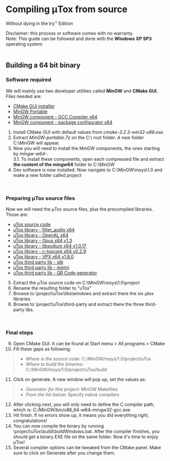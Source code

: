 # Compiling μTox from source

Without dying in the try™ Edition

Disclaimer: this process or software comes with no warranty. <br />
Note: This guide can be followed and done with the **Windows XP SP3** operating system.
<br />
<br />

## Building a 64 bit binary

### Software required

We will mainly use two developer utilities called **MinGW** and **CMake GUI**. Files needed are:

- [CMake GUI installer](https://github.com/blueclouds8666/uTox_XP/raw/files/utilities/cmake-3.2.3-win32-x86.exe)
- [MinGW Portable](https://github.com/blueclouds8666/uTox_XP/raw/files/utilities/MinGW-portable.7z)
- [MinGW component - GCC Compiler x64](https://github.com/blueclouds8666/uTox_XP/raw/files/utilities/MinGW%20Packages%20x64/mingw-w64-x86_64-7.1.0-release-win32-seh-rt_v5-rev2.7z)
- [MinGW component - package configurator x64](https://github.com/blueclouds8666/uTox_XP/raw/files/utilities/MinGW%20Packages%20x64/mingw-w64-x86_64-pkg-config-0.29-1-any.pkg.tar.xz)

1. Install CMake GUI with default values from *cmake-3.2.3-win32-x86.exe*.
2. Extract *MinGW-portable.7z* on the C:\ root folder. A new folder C:\MinGW will appear.
3. Now you will need to install the MinGW components, the ones starting by *mingw-w64-*. <br />
  3.1. To install these components, open each compressed file and extract **the content of the mingw64** folder to C:\MinGW
4. Dev software is now installed. Now navigate to C:\MinGW\msys\1.0 and make a new folder called *project*
<br />

### Preparing μTox source files

Now we will need the μTox source files, plus the precompiled libraries. Those are:

- [uTox source code](https://github.com/blueclouds8666/uTox_XP/archive/official-last.zip)
- [uTox library - filter_audio x64](https://github.com/blueclouds8666/uTox_XP/raw/files/libraries-precompiled/windows-x64/libfilteraudio_build_windows_x86-64.zip)
- [uTox library - OpenAL x64](https://github.com/blueclouds8666/uTox_XP/raw/files/libraries-precompiled/windows-x64/libopenal-1.16.0_build_windows_x86-64.zip)
- [uTox library - Opus x64 v1.3](https://github.com/blueclouds8666/uTox_XP/raw/files/libraries-precompiled/windows-x64/libopus-1.3_build_windows_x86-64.zip)
- [uTox library - libsodium x64 v1.0.17](https://github.com/blueclouds8666/uTox_XP/raw/files/libraries-precompiled/windows-x64/libsodium-1.0.17_build_windows_x86-64.zip)
- [uTox library - c-toxcore x64 v0.2.9](https://github.com/blueclouds8666/uTox_XP/raw/files/libraries-precompiled/windows-x64/libtoxcore-toktok-only-0.2.9_build_windows_x86-64.zip)
- [uTox library - VPX x64 v1.8.0](https://github.com/blueclouds8666/uTox_XP/raw/files/libraries-precompiled/windows-x64/libvpx-1.8.0_build_windows_x86-64.zip)
- [uTox third party lib - stb](https://github.com/blueclouds8666/uTox_XP/raw/files/third-party%20libraries/stb-9d9f75eb682dd98b34de08bb5c489c6c561c9fa6.zip)
- [uTox third party lib - minIni](https://github.com/blueclouds8666/uTox_XP/raw/files/third-party%20libraries/minIni-77908366d4c0a758e33c4c6f39a29eba836ae7dd.zip)
- [uTox third party lib - QR Code generator](https://github.com/blueclouds8666/uTox_XP/raw/files/third-party%20libraries/QR-Code-generator-7e18dfe885f1cf2924078542927496c35d575ce7.zip)

5. Extract the μTox source code on C:\MinGW\msys\1.0\project
6. Rename the resulting folder to "uTox"
7. Browse to \project\uTox\libs\windows and extract there the six μtox libraries.
8. Browse to \project\uTox\third-party and extract there the three third-party libs.
<br />

### Final steps

9. Open CMake GUI. It can be found at Start menu > All programs > CMake
10. Fill these gaps as following:

> - *Where is the source code:* C:/MinGW/msys/1.0/project/uTox
> - *Where to build the binaries:* C:/MinGW/msys/1.0/project/uTox/build

11. Click on generate. A new window will pop up, set the values as:

> - *Generator for this project:* MinGW Makefiles
> - *From the list below:* Specify native compilers

12. After clicking next, you will only need to define the C compiler path, which is: C:/MinGW/bin/x86_64-w64-mingw32-gcc.exe
13. Hit finish. If no errors show up, it means you did everything right, congratulations!
14. You can now compile the binary by running \project\uTox\build\buildWindows.bat. After the compiler finishes, you should get a binary EXE file on the same folder. Now it's time to enjoy μTox!
15. Several compiler options can be tweaked from the CMake panel. Make sure to click on Generate after you change them.
<br />
<br />
